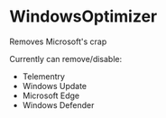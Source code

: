 # WindowsOptimizer

Removes Microsoft's crap

Currently can remove/disable:

- Telementry
- Windows Update
- Microsoft Edge
- Windows Defender
